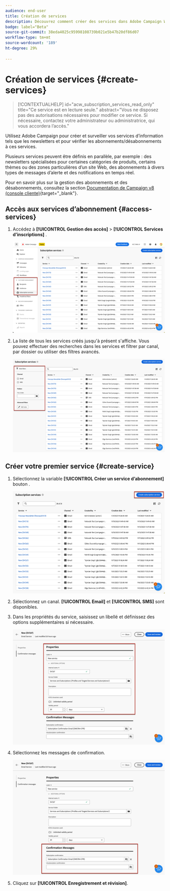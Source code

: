 ```yaml
---
audience: end-user
title: Création de services
description: Découvrez comment créer des services dans Adobe Campaign Web
badge: label="Beta"
source-git-commit: 38eda4025c95998108739b021e5b47b20df86d07
workflow-type: tm+mt
source-wordcount: '189'
ht-degree: 29%

---
```



# Création de services {#create-services}

>[!CONTEXTUALHELP]
>id="acw_subscription_services_read_only"
>title="Ce service est en lecture seule."
>abstract="Vous ne disposez pas des autorisations nécessaires pour modifier ce service. Si nécessaire, contactez votre administrateur ou administratrice, qui vous accordera l’accès."

Utilisez Adobe Campaign pour créer et surveiller vos services d’information tels que les newsletters et pour vérifier les abonnements/désabonnements à ces services.

Plusieurs services peuvent être définis en parallèle, par exemple : des newsletters spécialisées pour certaines catégories de produits, certains thèmes ou des zones particulières d’un site Web, des abonnements à divers types de messages d’alerte et des notifications en temps réel.

Pour en savoir plus sur la gestion des abonnements et des désabonnements, consultez la section [Documentation de Campaign v8 (console cliente)](https://experienceleague.adobe.com/docs/campaign/campaign-v8/audience/subscriptions.html){target="_blank"}.

## Accès aux services d’abonnement {#access-services}

1. Accédez à **[!UICONTROL Gestion des accès]** > **[!UICONTROL Services d’inscriptions]** .

   ![](assets/service-list.png)

1. La liste de tous les services créés jusqu&#39;à présent s&#39;affiche. Vous pouvez effectuer des recherches dans les services et filtrer par canal, par dossier ou utiliser des filtres avancés.

   ![](assets/service-filters.png)

## Créer votre premier service {#create-service}

1. Sélectionnez la variable **[!UICONTROL Créer un service d’abonnement]** bouton .

   ![](assets/service-create-button.png)

1. Sélectionnez un canal. **[!UICONTROL Email]** et **[!UICONTROL SMS]** sont disponibles.

1. Dans les propriétés du service, saisissez un libellé et définissez des options supplémentaires si nécessaire.

   ![](assets/service-create-properties.png)

1. Sélectionnez les messages de confirmation.

   ![](assets/service-create-confirmation-msg.png)

1. Cliquez sur **[!UICONTROL Enregistrement et révision]**.


